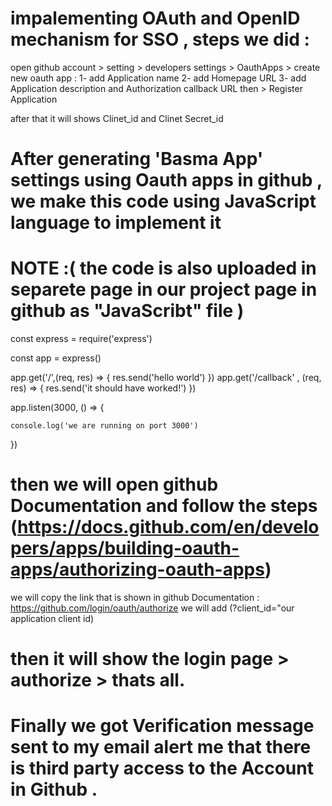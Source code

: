 # impalementing OAuth and OpenID mechanism for SSO , steps we did : 

open github account > setting > developers settings > OauthApps > create new oauth app : 
1- add Application name
2- add Homepage URL
3- add Application description and Authorization callback URL then > Register Application 

after that it will shows Clinet_id and Clinet Secret_id  

# After generating 'Basma App' settings using Oauth apps in github , we make this code using JavaScript language to implement it 
# NOTE :( the code is also uploaded in separete page in our project page in github as "JavaScribt" file )

const express = require('express')

const app = express()

app.get('/',(req, res) => {
    res.send('hello world')
})
app.get('/callback' , (req, res) => {
    res.send('it should have worked!')
})

app.listen(3000, () => {

    console.log('we are running on port 3000')
})

# then we will open github Documentation and follow the steps (https://docs.github.com/en/developers/apps/building-oauth-apps/authorizing-oauth-apps) 
we will copy the link that is shown in github Documentation  : https://github.com/login/oauth/authorize
we will add (?client_id="our application client id)
# then it will show the login page > authorize > thats all.
# Finally we got Verification message sent to my email alert me that there is third party access to the Account in Github .
